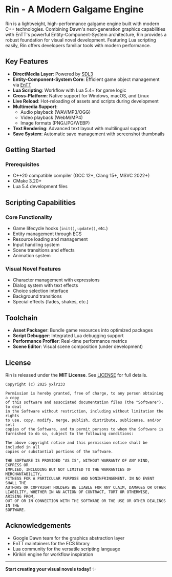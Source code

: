 # Rin - A Modern Galgame Engine

Rin is a lightweight, high-performance galgame engine built with modern C++ technologies. Combining Dawn's next-generation graphics capabilities with EnTT's powerful Entity-Component-System architecture, Rin provides a robust foundation for visual novel development. Featuring Lua scripting easily, Rin offers developers familiar tools with modern performance.

## Key Features

- **DirectMedia Layer**: Powered by [SDL3](https://www.libsdl.org/)
- **Entity-Component-System Core**: Efficient game object management via [EnTT](https://github.com/skypjack/entt)
- **Lua Scripting**: Workflow with Lua 5.4+ for game logic
- **Cross-Platform**: Native support for Windows, macOS, and Linux
- **Live Reload**: Hot-reloading of assets and scripts during development
- **Multimedia Support**:
  - Audio playback (WAV/MP3/OGG)
  - Video playback (WebM/MP4)
  - Image formats (PNG/JPG/WEBP)
- **Text Rendering**: Advanced text layout with multilingual support
- **Save System**: Automatic save management with screenshot thumbnails

## Getting Started

### Prerequisites
- C++20 compatible compiler (GCC 12+, Clang 15+, MSVC 2022+)
- CMake 3.20+
- Lua 5.4 development files


## Scripting Capabilities

### Core Functionality
- Game lifecycle hooks (`init()`, `update()`, etc.)
- Entity management through ECS
- Resource loading and management
- Input handling system
- Scene transitions and effects
- Animation system

### Visual Novel Features
- Character management with expressions
- Dialog system with text effects
- Choice selection interface
- Background transitions
- Special effects (fades, shakes, etc.)

## Toolchain

- **Asset Packager**: Bundle game resources into optimized packages
- **Script Debugger**: Integrated Lua debugging support
- **Performance Profiler**: Real-time performance metrics
- **Scene Editor**: Visual scene composition (under development)

## License

Rin is released under the **MIT License**. See [LICENSE](LICENSE) for full details.

```
Copyright (c) 2025 yxlr233

Permission is hereby granted, free of charge, to any person obtaining a copy
of this software and associated documentation files (the "Software"), to deal
in the Software without restriction, including without limitation the rights
to use, copy, modify, merge, publish, distribute, sublicense, and/or sell
copies of the Software, and to permit persons to whom the Software is
furnished to do so, subject to the following conditions:

The above copyright notice and this permission notice shall be included in all
copies or substantial portions of the Software.

THE SOFTWARE IS PROVIDED "AS IS", WITHOUT WARRANTY OF ANY KIND, EXPRESS OR
IMPLIED, INCLUDING BUT NOT LIMITED TO THE WARRANTIES OF MERCHANTABILITY,
FITNESS FOR A PARTICULAR PURPOSE AND NONINFRINGEMENT. IN NO EVENT SHALL THE
AUTHORS OR COPYRIGHT HOLDERS BE LIABLE FOR ANY CLAIM, DAMAGES OR OTHER
LIABILITY, WHETHER IN AN ACTION OF CONTRACT, TORT OR OTHERWISE, ARISING FROM,
OUT OF OR IN CONNECTION WITH THE SOFTWARE OR THE USE OR OTHER DEALINGS IN THE
SOFTWARE.
```

## Acknowledgements

- Google Dawn team for the graphics abstraction layer
- EnTT maintainers for the ECS library
- Lua community for the versatile scripting language
- Kirikiri engine for workflow inspiration

---

**Start creating your visual novels today!** ✨
